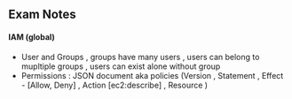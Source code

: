 ## Exam Notes

#### IAM (global)
- User and Groups , groups have many users ,  users can belong to mupltiple groups , users can exist alone without group
- Permissions : JSON document aka policies (Version , Statement , Effect - [Allow, Deny] , Action [ec2:describe] , Resource )
